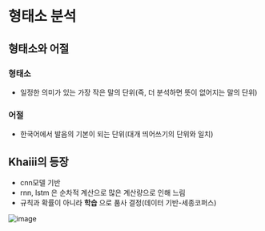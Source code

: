 # 형태소 분석
## 형태소와 어절
### 형태소
- 일정한 의미가 있는 가장 작은 말의 단위(즉, 더 분석하면 뜻이 없어지는 말의 단위)

### 어절
- 한국어에서 발음의 기본이 되는 단위(대개 띄어쓰기의 단위와 일치)

## Khaiii의 등장
- cnn모델 기반
- rnn, lstm 은 순차적 계산으로 많은 계산량으로 인해 느림
- 규칙과 확률이 아니라 **학습** 으로 품사 결정(데이터 기반-세종코퍼스)

![image](https://user-images.githubusercontent.com/63282303/92452018-78daa580-f1f8-11ea-8445-cb54bdae55da.png)
